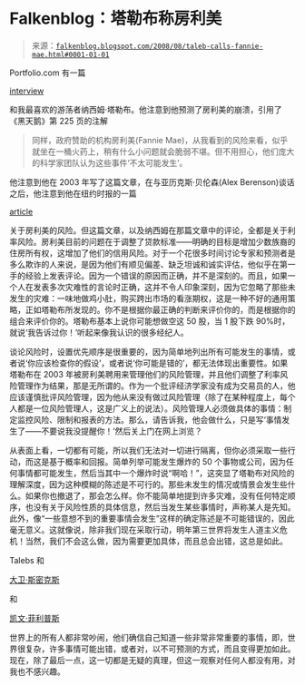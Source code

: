 <!--yml

category: 未分类

时间：2024-05-12 23:01:06

-->

# Falkenblog：塔勒布称房利美

> 来源：[`falkenblog.blogspot.com/2008/08/taleb-calls-fannie-mae.html#0001-01-01`](http://falkenblog.blogspot.com/2008/08/taleb-calls-fannie-mae.html#0001-01-01)

Portfolio.com 有一篇

[interview](http://www.portfolio.com/views/columns/the-world-according-to/2008/08/14/Interview-With-Nassim-Nicholas-Taleb#page1)

和我最喜欢的游荡者纳西姆·塔勒布。他注意到他预测了房利美的崩溃，引用了《黑天鹅》第 225 页的注解

> 同样，政府赞助的机构房利美(Fannie Mae)，从我看到的风险来看，似乎就坐在一桶火药上，稍有什么小问题就会脆弱不堪。但不用担心，他们庞大的科学家团队认为这些事件‘不太可能发生’。

他注意到他在 2003 年写了这篇文章，在与亚历克斯·贝伦森(Alex Berenson)谈话之后，他注意到他在纽约时报的一篇

[article](http://query.nytimes.com/gst/fullpage.html?res=9A07E5DD1731F934A3575BC0A9659C8B63&sec=&spon=&pagewanted=all)

关于房利美的风险。但这篇文章，以及纳西姆在那篇文章中的评论，全都是关于利率风险。房利美目前的问题在于调整了贷款标准——明确的目标是增加少数族裔的住房所有权，这增加了他们的信用风险。对于一个花很多时间讨论专家和预测者是多么欺诈的人来说，是因为他们有顺见偏差、缺乏坦诚和诚实评估，他似乎在第一手的经验上发表评论。因为一个错误的原因而正确，并不是深刻的。而且，如果一个人在发表多次灾难性的言论时正确，这并不令人印象深刻，因为它忽略了那些未发生的灾难：一味地做鸡小肚，购买跨出市场的看涨期权，这是一种不好的通用策略，正如塔勒布所发现的。你不是根据你最正确的判断来评价你的，而是根据你的组合来评价你的。塔勒布基本上说你可能想做空这 50 股，当 1 股下跌 90%时，就说‘我告诉过你！’听起来像我认识的很多经纪人。

谈论风险时，设置优先顺序是很重要的，因为简单地列出所有可能发生的事情，或者说‘你应该检查你的假设’，或者说‘你可能是错的’，都无法体现出重要性。如果塔勒布在 2003 年被房利美聘用来管理他们的风险管理，并且他们调整了利率风险管理作为结果，那是无所谓的。作为一个批评经济学家没有成为交易员的人，他应该谨慎批评风险管理，因为他从来没有做过风险管理（除了在某种程度上，每个人都是一位风险管理人，这是广义上的说法）。风险管理人必须做具体的事情：制定监控风险、限制和报表的方法。那么，请告诉我，他会做什么，只是写‘事情发生了——不要说我没提醒你！’然后关上门在网上浏览？

从表面上看，一切都有可能，所以我们无法对一切进行隔离，但你必须采取一些行动，而这是基于概率和回报。简单列举可能发生爆炸的 50 个事物或公司，因为任何事情都可能发生，然后当其中一个爆炸时说“啊哈！”，这突显了塔勒布对风险的理解深度，因为这种模糊的陈述是不可行的。那些未发生的情况或情景会发生些什么。如果你也撤退了，那会怎么样。你不能简单地提到许多灾难，没有任何特定顺序，也没有关于风险性质的具体信息，然后当发生某些事情时，声称某人是先知。此外，像“一些意想不到的重要事情会发生”这样的确定陈述是不可能错误的，因此毫无意义。这就像说，除非我们现在采取行动，明年第三世界将发生人道主义危机！当然，我们不会这么做，因为需要更加具体，而且总会出错，这总是如此。

Talebs 和

[大卫·斯密克斯](http://falkenblog.blogspot.com/2008/08/world-is-curved.html)

和

[凯文·菲利普斯](http://www.tnr.com/booksarts/story.html?id=5adeed59-4ca0-443a-bc34-828405d7a5f9)

世界上的所有人都非常吵闹，他们确信自己知道一些非常非常重要的事情，即，世界很复杂，许多事情可能出错，或者对，以不可预测的方式，而且变得更加如此。现在，除了最后一点，这一切都是无疑的真理，但这一观察对任何人都没有用，对我也不感兴趣。

